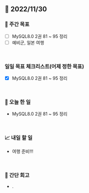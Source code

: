 ## 📅 2022/11/30


### 👏 주간 목표

- [ ] MySQL8.0 2권 81 ~ 95 정리
- [ ] 예비군, 일본 여행

<br/>

### 일일 목표 체크리스트(어제 정한 목표)

- [x] MySQL8.0 2권 81 ~ 95 정리

<br/>

### 💯 오늘 한 일

- MySQL8.0 2권 81 ~ 95 정리

<br/>

### 📈 내일 할 일

- 여행 준비!!!

<br/>

### 🤔 간단 회고

- .